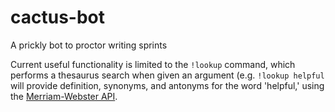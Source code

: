 # cactus-bot
A prickly bot to proctor writing sprints

Current useful functionality is limited to the `!lookup` command, which performs a thesaurus search when given an argument (e.g. `!lookup helpful` will provide definition, synonyms, and antonyms for the word 'helpful,' using the [Merriam-Webster API](https://dictionaryapi.com).